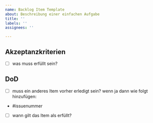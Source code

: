 ```yaml
---
name: Backlog Item Template
about: Beschreibung einer einfachen Aufgabe
title: ''
labels: ''
assignees: ''

---
```


## Akzeptanzkriterien
- [ ] was muss erfüllt sein?

## DoD
- [ ] muss ein anderes Item vorher erledigt sein? wenn ja dann wie folgt hinzufügen:
- #issuenummer
- [ ] wann gilt das Item als erfüllt?
